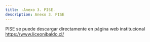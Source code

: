 ```yaml
---
title: -Anexo 3. PISE.
description: Anexo 3. PISE
---
```


PISE se puede descargar directamente en página web institucional https://www.liceonibaldo.cl/ 